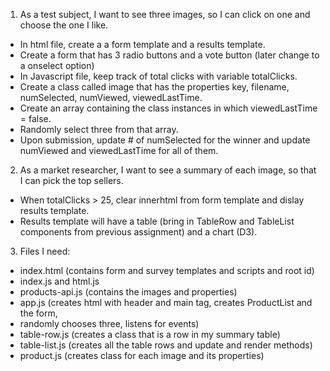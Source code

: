 1. As a test subject, I want to see three images, so I can click on one and choose the one I like.
* In html file, create a a form template and a results template.
* Create a form that has 3 radio buttons and a vote button (later change to a onselect option)
* In Javascript file, keep track of total clicks with variable totalClicks.
* Create a class called image that has the properties key, filename, numSelected, numViewed, viewedLastTime. 
* Create an array containing the class instances in which viewedLastTime = false.
* Randomly select three from that array.
* Upon submission, update # of numSelected for the winner and update numViewed and viewedLastTime for all of them.

2. As a market researcher, I want to see a summary of each image, so that I can pick the top sellers.
* When totalClicks > 25, clear innerhtml from form template and dislay results template.
* Results template will have a table (bring in TableRow and TableList components from previous assignment) and a chart (D3).

3. Files I need:
* index.html (contains form and survey templates and scripts and root id)
* index.js and html.js
* products-api.js (contains the images and properties)
* app.js (creates html with header and main tag, creates ProductList and the form, 
* randomly chooses three, listens for events)
* table-row.js (creates a class that is a row in my summary table)
* table-list.js (creates all the table rows and update and render methods)
* product.js (creates class for each image and its properties)
